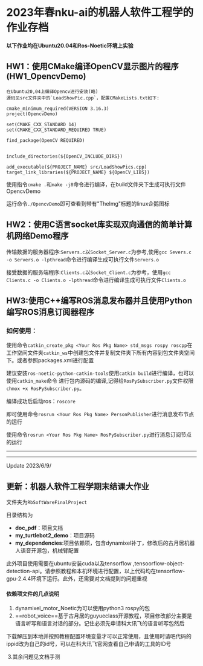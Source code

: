 # 2023年春nku-ai的机器人软件工程学的作业存档

**以下作业均在Ubuntu20.04和Ros-Noetic环境上实验**
## HW1：使用CMake编译OpenCV显示图片的程序(HW1_OpencvDemo)
    在Ubuntu20,04上编译Opencv进行安装(略)
    源码见src文件夹中的`LoadShowPic.cpp`，配置CMakeLists.txt如下:
```wiki
cmake_minimum_required(VERSION 3.16.3)
project(OpencvDemo)

set(CMAKE_CXX_STANDARD 14)
set(CMAKE_CXX_STANDARD_REQUIRED TRUE)

find_package(OpenCV REQUIRED)


include_directories(${OpenCV_INCLUDE_DIRS})

add_executable(${PROJECT_NAME} src/LoadShowPics.cpp)
target_link_libraries(${PROJECT_NAME} ${OpenCV_LIBS})
```
使用指令`cmake .`和`make -j8`命令进行编译，在build文件夹下生成可执行文件OpencvDemo

运行命令`./OpencvDemo`即可查看到带有"TheImg"标题的linux企鹅图标
## HW2：使用C语言socket库实现双向通信的简单计算机网络Demo程序

传输数据的服务器程序:`Servers.c`以`Socket_Server.c`为参考,使用`gcc Severs.c -o Servers.o -lpthread`命令进行编译生成可执行文件`Servers.o`

接受数据的服务端程序:`Clients.c`以`Socket_Client.c`为参考，使用`gcc Clients.c -o Clients.o -lpthread`命令进行编译生成可执行文件`Clients.o`

## HW3:使用C++编写ROS消息发布器并且使用Python编写ROS消息订阅器程序

### 如何使用：
使用命令`catkin_create_pkg <Your Ros Pkg Name> std_msgs rospy roscpp`在工作空间文件夹`catkin_ws`中创建包文件并复制文件夹下所有内容到包文件夹空间下。或者参照packages.xml进行配置

建议安装`ros-noetic-python-catkin-tools`使用`catkin build`进行编译，也可以使用`catkin_make`命令
进行包内源码的编译,记得给`RosPySubscriber.py`文件权限`chmox +x RosPySubscriber.py`。

编译成功后启动ros：`roscore`

即可使用命令`rosrun <Your Ros Pkg Name> PersonPublisher`进行消息发布节点的运行

使用命令`rosrun <Your Ros Pkg Name> RosPySubscriber.py`进行消息订阅节点的运行



------

------

Update 2023/6/9/

## 更新：机器人软件工程学期末结课大作业

文件夹为`RbSoftWareFinalProject`

目录结构为

* **doc_pdf**：项目文档
* **my_turtlebot2_demo**：项目源码
* **my_dependencies**:项目依赖项，包含dynamixel补丁，修改后的古月居机器人语音开源包，机械臂配置

此外项目使用需要在ubuntu安装cuda以及tensorflow ,tensoorflow-object-detection-api。请参照教程和本机环境进行配置，以上代码均在tensorflow-gpu-2.4.4环境下运行。此外，还需要对文档提到的问题重视

####  依赖项文件的几点说明

1. dynamixel_motor_Noetic为可以使用python3 rospy的包
2. ==robot_voice==基于古月居的guyueclass开源教程，项目修改部分主要是语言听写和语言对话的部分。记住必须先申请科大讯飞的语言听写包然后

​	下载解压到本地并按照教程配置环境变量才可以正常使用，且使用时请吧代码的ippid改为自己的id号，可以在科大讯飞官网查看自己申请的工具的ID号

​	3.其余问题见文档手测

